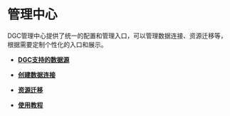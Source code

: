 # 管理中心<a name="dgc_01_0008"></a>

DGC管理中心提供了统一的配置和管理入口，可以管理数据连接、资源迁移等，根据需要定制个性化的入口和展示。

-   **[DGC支持的数据源](DGC支持的数据源.md)**  

-   **[创建数据连接](创建数据连接.md)**  

-   **[资源迁移](资源迁移.md)**  

-   **[使用教程](使用教程.md)**  


